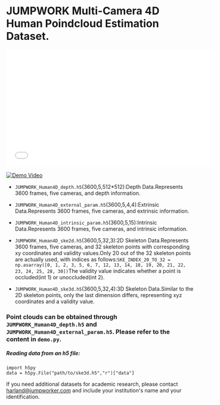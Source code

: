 # JUMPWORK Multi-Camera 4D Human Poindcloud Estimation Dataset.




<iframe width="560" height="315" src=".demo_video.mp4" frameborder="0" allow="accelerometer; autoplay; encrypted-media; gyroscope; picture-in-picture" allowfullscreen></iframe>


[![Demo Video](./index.jpg)](demo_video.mp4)

- `JUMPWORK_Human4D_depth.h5`(3600,5,512*512):Depth Data.Represents 3600 frames, five cameras, and depth information.

- `JUMPWORK_Human4D_external_param.h5`(3600,5,4,4):Extrinsic Data.Represents 3600 frames, five cameras, and extrinsic information.

- `JUMPWORK_Human4D_intrinsic_param.h5`(3600,5,15):Intrinsic Data.Represents 3600 frames, five cameras, and intrinsic information.

- `JUMPWORK_Human4D_ske2d.h5`(3600,5,32,3):2D Skeleton Data.Represents 3600 frames, five cameras, and 32 skeleton points with corresponding xy coordinates and validity values.Only 20 out of the 32 skeleton points are actually used, with indices as follows:```SKE_INDEX_20_TO_32 = np.asarray([0, 1, 2, 3, 5, 6, 7, 12, 13, 14, 18, 19, 20, 21, 22, 23, 24, 25, 28, 30])```The validity value indicates whether a point is occluded(int 1) or unoccluded(int 2).

- `JUMPWORK_Human4D_ske3d.h5`(3600,5,32,4):3D Skeleton Data.Similar to the 2D skeleton points, only the last dimension differs, representing xyz coordinates and a validity value.

### Point clouds can be obtained through `JUMPWORK_Human4D_depth.h5` and `JUMPWORK_Human4D_external_param.h5`. Please refer to the content in `demo.py`.

##### Reading data from an h5 file:

```
import h5py
data = h5py.File("path/to/ske3d.h5","r")["data"]
```

If you need additional datasets for academic research, please contact harland@jumpworker.com and include your institution's name and your identification.







